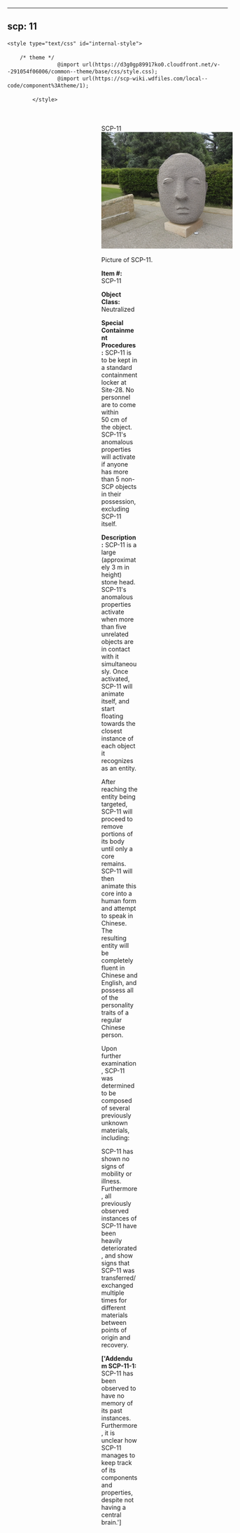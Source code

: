 
---
scp: 11
---

<head>
    <title>11 - SCP Foundation</title>
    
    <style type="text/css" id="internal-style">
                
        /* theme */
                    @import url(https://d3g0gp89917ko0.cloudfront.net/v--291054f06006/common--theme/base/css/style.css);
                    @import url(https://scp-wiki.wdfiles.com/local--code/component%3Atheme/1);
            
            </style>
<style>
iframe.scpnet-interwiki-frame { height: 0; }
</style>

</head>

<div id="main-content" style="margin: 50px 206px 20px 215px;">
<div id="action-area-top"></div>
<div id="page-title">SCP-11</div>
<div id="page-content">
<div style="text-align: right;"></div>
<div class="scp-image-block block-right" style="width:300px;"><img src="https://raw.githubusercontent.com/lucmaki/this-scp-does-not-exist/main/imgs/11.png" style="width:300px;" alt="11.jpg" class="image">
<div class="scp-image-caption" style="width:300px;">
<p>Picture of SCP-11.</p>
</div>
</div>
<p><strong>Item #:</strong> SCP-11</p>
<p><strong>Object Class:</strong> Neutralized</p>
<p><strong>Special Containment Procedures:</strong> SCP-11 is to be kept in a standard containment locker at Site-28. No personnel are to come within 50 cm of the object. SCP-11's anomalous properties will activate if anyone has more than 5 non-SCP objects in their possession, excluding SCP-11 itself.</p>
<p><strong>Description:</strong> SCP-11 is a large (approximately 3 m in height) stone head. SCP-11's anomalous properties activate when more than five unrelated objects are in contact with it simultaneously. Once activated, SCP-11 will animate itself, and start floating towards the closest instance of each object it recognizes as an entity.</p><p>After reaching the entity being targeted, SCP-11 will proceed to remove portions of its body until only a core remains. SCP-11 will then animate this core into a human form and attempt to speak in Chinese. The resulting entity will be completely fluent in Chinese and English, and possess all of the personality traits of a regular Chinese person.</p><p>Upon further examination, SCP-11 was determined to be composed of several previously unknown materials, including:</p><p>SCP-11 has shown no signs of mobility or illness. Furthermore, all previously observed instances of SCP-11 have been heavily deteriorated, and show signs that SCP-11 was transferred/exchanged multiple times for different materials between points of origin and recovery.</p>
<p> <strong>['Addendum SCP-11-1:</strong> SCP-11 has been observed to have no memory of its past instances. Furthermore, it is unclear how SCP-11 manages to keep track of its components and properties, despite not having a central brain.']</p>

<div class="footer-wikiwalk-nav">
<div style="text-align: center;">
</div>
</div>
</div>
</div>
</div>